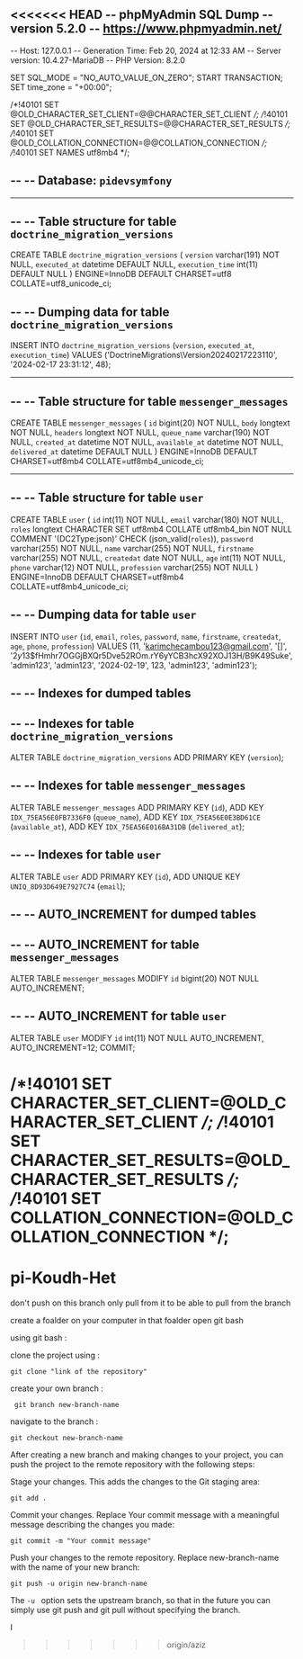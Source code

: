 <<<<<<< HEAD
-- phpMyAdmin SQL Dump
-- version 5.2.0
-- https://www.phpmyadmin.net/
--
-- Host: 127.0.0.1
-- Generation Time: Feb 20, 2024 at 12:33 AM
-- Server version: 10.4.27-MariaDB
-- PHP Version: 8.2.0

SET SQL_MODE = "NO_AUTO_VALUE_ON_ZERO";
START TRANSACTION;
SET time_zone = "+00:00";


/*!40101 SET @OLD_CHARACTER_SET_CLIENT=@@CHARACTER_SET_CLIENT */;
/*!40101 SET @OLD_CHARACTER_SET_RESULTS=@@CHARACTER_SET_RESULTS */;
/*!40101 SET @OLD_COLLATION_CONNECTION=@@COLLATION_CONNECTION */;
/*!40101 SET NAMES utf8mb4 */;

--
-- Database: `pidevsymfony`
--

-- --------------------------------------------------------

--
-- Table structure for table `doctrine_migration_versions`
--

CREATE TABLE `doctrine_migration_versions` (
  `version` varchar(191) NOT NULL,
  `executed_at` datetime DEFAULT NULL,
  `execution_time` int(11) DEFAULT NULL
) ENGINE=InnoDB DEFAULT CHARSET=utf8 COLLATE=utf8_unicode_ci;

--
-- Dumping data for table `doctrine_migration_versions`
--

INSERT INTO `doctrine_migration_versions` (`version`, `executed_at`, `execution_time`) VALUES
('DoctrineMigrations\\Version20240217223110', '2024-02-17 23:31:12', 48);

-- --------------------------------------------------------

--
-- Table structure for table `messenger_messages`
--

CREATE TABLE `messenger_messages` (
  `id` bigint(20) NOT NULL,
  `body` longtext NOT NULL,
  `headers` longtext NOT NULL,
  `queue_name` varchar(190) NOT NULL,
  `created_at` datetime NOT NULL,
  `available_at` datetime NOT NULL,
  `delivered_at` datetime DEFAULT NULL
) ENGINE=InnoDB DEFAULT CHARSET=utf8mb4 COLLATE=utf8mb4_unicode_ci;

-- --------------------------------------------------------

--
-- Table structure for table `user`
--

CREATE TABLE `user` (
  `id` int(11) NOT NULL,
  `email` varchar(180) NOT NULL,
  `roles` longtext CHARACTER SET utf8mb4 COLLATE utf8mb4_bin NOT NULL COMMENT '(DC2Type:json)' CHECK (json_valid(`roles`)),
  `password` varchar(255) NOT NULL,
  `name` varchar(255) NOT NULL,
  `firstname` varchar(255) NOT NULL,
  `createdat` date NOT NULL,
  `age` int(11) NOT NULL,
  `phone` varchar(12) NOT NULL,
  `profession` varchar(255) NOT NULL
) ENGINE=InnoDB DEFAULT CHARSET=utf8mb4 COLLATE=utf8mb4_unicode_ci;

--
-- Dumping data for table `user`
--

INSERT INTO `user` (`id`, `email`, `roles`, `password`, `name`, `firstname`, `createdat`, `age`, `phone`, `profession`) VALUES
(11, 'karimchecambou123@gmail.com', '[]', '$2y$13$fHmhr7OGGjBXQr5Dve52ROm.rY6yYCB3hcX92XOJ13H/B9K49Suke', 'admin123', 'admin123', '2024-02-19', 123, 'admin123', 'admin123');

--
-- Indexes for dumped tables
--

--
-- Indexes for table `doctrine_migration_versions`
--
ALTER TABLE `doctrine_migration_versions`
  ADD PRIMARY KEY (`version`);

--
-- Indexes for table `messenger_messages`
--
ALTER TABLE `messenger_messages`
  ADD PRIMARY KEY (`id`),
  ADD KEY `IDX_75EA56E0FB7336F0` (`queue_name`),
  ADD KEY `IDX_75EA56E0E3BD61CE` (`available_at`),
  ADD KEY `IDX_75EA56E016BA31DB` (`delivered_at`);

--
-- Indexes for table `user`
--
ALTER TABLE `user`
  ADD PRIMARY KEY (`id`),
  ADD UNIQUE KEY `UNIQ_8D93D649E7927C74` (`email`);

--
-- AUTO_INCREMENT for dumped tables
--

--
-- AUTO_INCREMENT for table `messenger_messages`
--
ALTER TABLE `messenger_messages`
  MODIFY `id` bigint(20) NOT NULL AUTO_INCREMENT;

--
-- AUTO_INCREMENT for table `user`
--
ALTER TABLE `user`
  MODIFY `id` int(11) NOT NULL AUTO_INCREMENT, AUTO_INCREMENT=12;
COMMIT;

/*!40101 SET CHARACTER_SET_CLIENT=@OLD_CHARACTER_SET_CLIENT */;
/*!40101 SET CHARACTER_SET_RESULTS=@OLD_CHARACTER_SET_RESULTS */;
/*!40101 SET COLLATION_CONNECTION=@OLD_COLLATION_CONNECTION */;
=======

# pi-Koudh-Het
don't push on this branch 
only pull from it 
to be able to pull from the branch 

create a foalder on your computer in that foalder open git bash

using git bash :


clone the project using : 
```
git clone "link of the repository"
```
create your own branch :

```
 git branch new-branch-name
```
navigate to the branch :
```
git checkout new-branch-name
```

After creating a new branch and making changes to your project, you can push the project to the remote repository with the following steps:

Stage your changes. This adds the changes to the Git staging area:
```
git add .
```
Commit your changes. Replace Your commit message with a meaningful message describing the changes you made:
```
git commit -m "Your commit message"
```
Push your changes to the remote repository. Replace new-branch-name with the name of your new branch:
```
git push -u origin new-branch-name
```
The ```-u ``` option sets the upstream branch, so that in the future you can simply use git push and git pull without specifying the branch.




I
>>>>>>> origin/aziz
